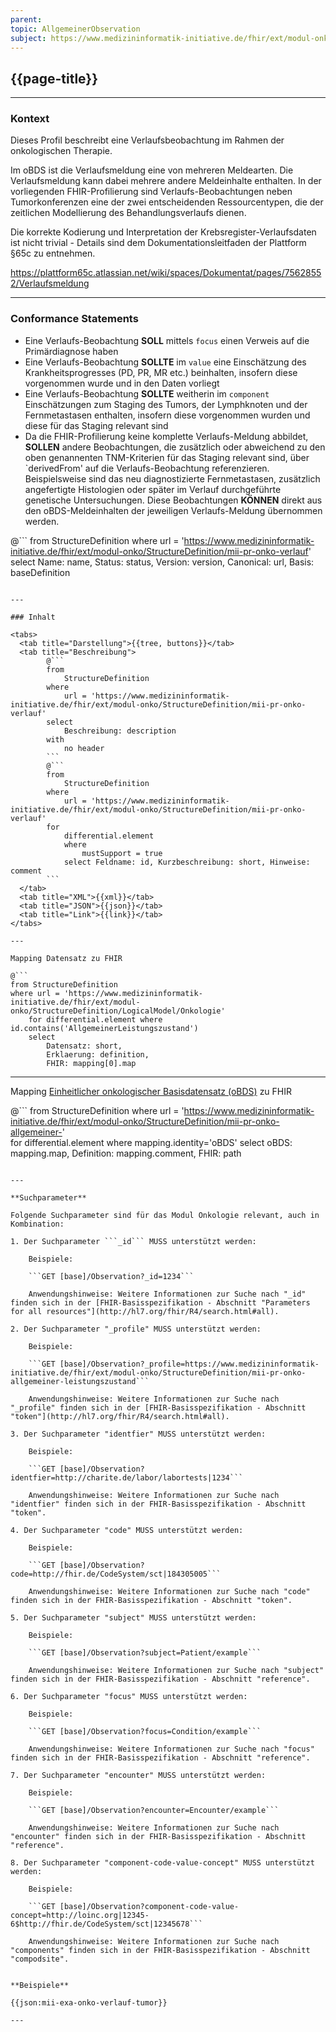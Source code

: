 ```yaml
---
parent: 
topic: AllgemeinerObservation
subject: https://www.medizininformatik-initiative.de/fhir/ext/modul-onko/StructureDefinition/mii-pr-onko-verlauf
---
```


## {{page-title}}


---

### Kontext

Dieses Profil beschreibt eine Verlaufsbeobachtung im Rahmen der onkologischen Therapie. 

Im oBDS ist die Verlaufsmeldung eine von mehreren Meldearten. Die Verlaufsmeldung kann dabei mehrere andere Meldeinhalte enthalten. In der vorliegenden FHIR-Profilierung sind Verlaufs-Beobachtungen neben Tumorkonferenzen eine der zwei entscheidenden Ressourcentypen, die der zeitlichen Modellierung des Behandlungsverlaufs dienen. 


Die korrekte Kodierung und Interpretation der Krebsregister-Verlaufsdaten ist nicht trivial - Details sind dem Dokumentationsleitfaden der Plattform §65c zu entnehmen.  

https://plattform65c.atlassian.net/wiki/spaces/Dokumentat/pages/75628552/Verlaufsmeldung

---

### Conformance Statements

- Eine Verlaufs-Beobachtung **SOLL** mittels `focus` einen Verweis auf die Primärdiagnose haben
- Eine Verlaufs-Beobachtung **SOLLTE** im `value` eine Einschätzung des Krankheitsprogresses (PD, PR, MR etc.) beinhalten, insofern diese vorgenommen wurde und in den Daten vorliegt
- Eine Verlaufs-Beobachtung **SOLLTE** weitherin im `component` Einschätzungen zum Staging des Tumors, der Lymphknoten und der Fernmetastasen enthalten, insofern diese vorgenommen wurden und diese für das Staging relevant sind
- Da die FHIR-Profilierung keine komplette Verlaufs-Meldung abbildet, **SOLLEN** andere Beobachtungen, die zusätzlich oder abweichend zu den oben genannenten TNM-Kriterien für das Staging relevant sind,  über `derivedFrom' auf die Verlaufs-Beobachtung referenzieren. Beispielsweise sind das neu diagnostizierte Fernmetastasen, zusätzlich angefertigte Histologien oder später im Verlauf durchgeführte genetische Untersuchungen. Diese Beobachtungen **KÖNNEN** direkt aus den oBDS-Meldeinhalten der jeweiligen Verlaufs-Meldung übernommen werden. 


@```
from 
    StructureDefinition 
where 
    url = 'https://www.medizininformatik-initiative.de/fhir/ext/modul-onko/StructureDefinition/mii-pr-onko-verlauf' 
select 
    Name: name, Status: status, Version: version, Canonical: url, Basis: baseDefinition
```

---

### Inhalt

<tabs>
  <tab title="Darstellung">{{tree, buttons}}</tab>
  <tab title="Beschreibung"> 
        @```
        from
	        StructureDefinition
        where
	        url = 'https://www.medizininformatik-initiative.de/fhir/ext/modul-onko/StructureDefinition/mii-pr-onko-verlauf' 
        select
	        Beschreibung: description
        with
            no header
        ```
        @```
        from 
            StructureDefinition 
        where 
            url = 'https://www.medizininformatik-initiative.de/fhir/ext/modul-onko/StructureDefinition/mii-pr-onko-verlauf' 
        for 
            differential.element 
            where 
                mustSupport = true 
            select Feldname: id, Kurzbeschreibung: short, Hinweise: comment
        ```
  </tab>
  <tab title="XML">{{xml}}</tab>
  <tab title="JSON">{{json}}</tab>
  <tab title="Link">{{link}}</tab>
</tabs>

---

Mapping Datensatz zu FHIR

@```
from StructureDefinition 
where url = 'https://www.medizininformatik-initiative.de/fhir/ext/modul-onko/StructureDefinition/LogicalModel/Onkologie'
    for differential.element where id.contains('AllgemeinerLeistungszustand')
    select 
        Datensatz: short,
        Erklaerung: definition, 
        FHIR: mapping[0].map 

```

---

Mapping [Einheitlicher onkologischer Basisdatensatz (oBDS)](https://basisdatensatz.de/basisdatensatz) zu FHIR

@```
from StructureDefinition 
where url = 'https://www.medizininformatik-initiative.de/fhir/ext/modul-onko/StructureDefinition/mii-pr-onko-allgemeiner-'  
    for differential.element
    where mapping.identity='oBDS'
    select 
        oBDS: mapping.map,
        Definition: mapping.comment,
        FHIR: path
```

---

**Suchparameter**

Folgende Suchparameter sind für das Modul Onkologie relevant, auch in Kombination:

1. Der Suchparameter ```_id``` MUSS unterstützt werden:

    Beispiele: 

    ```GET [base]/Observation?_id=1234```
    
    Anwendungshinweise: Weitere Informationen zur Suche nach "_id" finden sich in der [FHIR-Basisspezifikation - Abschnitt "Parameters for all resources"](http://hl7.org/fhir/R4/search.html#all).

2. Der Suchparameter "_profile" MUSS unterstützt werden:

    Beispiele:
    
    ```GET [base]/Observation?_profile=https://www.medizininformatik-initiative.de/fhir/ext/modul-onko/StructureDefinition/mii-pr-onko-allgemeiner-leistungszustand```
    
    Anwendungshinweise: Weitere Informationen zur Suche nach "_profile" finden sich in der [FHIR-Basisspezifikation - Abschnitt "token"](http://hl7.org/fhir/R4/search.html#all).

3. Der Suchparameter "identfier" MUSS unterstützt werden:

    Beispiele:

    ```GET [base]/Observation?identfier=http://charite.de/labor/labortests|1234```

    Anwendungshinweise: Weitere Informationen zur Suche nach "identfier" finden sich in der FHIR-Basisspezifikation - Abschnitt "token".

4. Der Suchparameter "code" MUSS unterstützt werden:

    Beispiele:

    ```GET [base]/Observation?code=http://fhir.de/CodeSystem/sct|184305005```

    Anwendungshinweise: Weitere Informationen zur Suche nach "code" finden sich in der FHIR-Basisspezifikation - Abschnitt "token".

5. Der Suchparameter "subject" MUSS unterstützt werden:

    Beispiele:

    ```GET [base]/Observation?subject=Patient/example```

    Anwendungshinweise: Weitere Informationen zur Suche nach "subject" finden sich in der FHIR-Basisspezifikation - Abschnitt "reference".

6. Der Suchparameter "focus" MUSS unterstützt werden:

    Beispiele:

    ```GET [base]/Observation?focus=Condition/example```

    Anwendungshinweise: Weitere Informationen zur Suche nach "focus" finden sich in der FHIR-Basisspezifikation - Abschnitt "reference".

7. Der Suchparameter "encounter" MUSS unterstützt werden:

    Beispiele:

    ```GET [base]/Observation?encounter=Encounter/example```

    Anwendungshinweise: Weitere Informationen zur Suche nach "encounter" finden sich in der FHIR-Basisspezifikation - Abschnitt "reference".

8. Der Suchparameter "component-code-value-concept" MUSS unterstützt werden:

    Beispiele:

    ```GET [base]/Observation?component-code-value-concept=http://loinc.org|12345-6$http://fhir.de/CodeSystem/sct|12345678```

    Anwendungshinweise: Weitere Informationen zur Suche nach "components" finden sich in der FHIR-Basisspezifikation - Abschnitt "compodsite".


**Beispiele**

{{json:mii-exa-onko-verlauf-tumor}}

---
